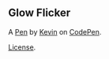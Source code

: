 Glow Flicker
------------


A [Pen](https://codepen.io/KevinOgden/pen/JEwjBB) by [Kevin](http://codepen.io/KevinOgden) on [CodePen](http://codepen.io/).

[License](https://codepen.io/KevinOgden/pen/JEwjBB/license).